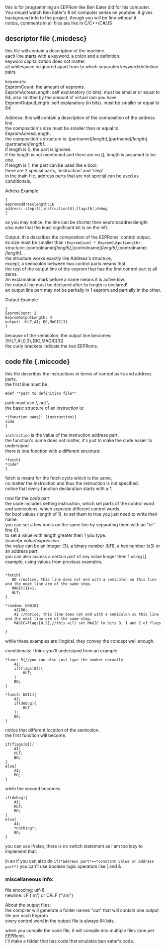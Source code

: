 this is for programming an EEPRom like Ben Eater did for his computer.<br>
You should watch Ben Eater's 8 bit computer series on youtube, it gives background info to the project, though you will be fine without it.<br>
notice, comments in all files are like in C/C++/C#/JS



## descriptor file {.micdesc}

this file will contain a description of the machine.<br>
each line starts with a keyword, a colon and a definition.<br>
keyword capitalization does not matter.<br>
all whitespace is ignored apart from \n which separates keyword:definition pairs.

keywords:<br>
EepromCount: the amount of eeproms.<br>
EepromAdressLength: self explanatory (in bits). must be smaller or equal to 64, also limitted by the amount of virtual ram you have<br>
EepromOutputLength: self explanatory (in bits). must be smaller or equal to 64

Address: this will contain a description of the composition of the address line.<br>
the composition's size must be smaller than or equal to EepromAdressLength.<br>
the composition's structure is: (partname)*[length]*,(partname)*[length]*,(partname)*[length]*...<br>
if length is 0, the part is ignored.<br>
if the length is not mentioned and there are no [], length is assumed to be one.<br>
if length is 1, the part can be used like a bool.<br>
there are 2 special parts, 'instruction' and 'step'.<br>
in the main file, address parts that are not special can be used as conditionals.

Adress Example<br>
```
{
eepromaddresslength:16
address: step[4],instruction[4],flags[6],debug
}
```
as you may notice, the line can be shorter then eepromaddresslength<br>
also note that the least significant bit is on the left.

Output: this describes the composition of the EEPRoms' control output.<br>
its size must be smaller than `(EepromCount * EepromOutputLength)`.<br>
structure: (controlname)*[length]*,(controlname)*[length]*,(controlname)*[length]*...<br>
the structure works exactly like Address's structure,<br>
except, a semicolon between two control parts means that<br>
the rest of the output line of the eeprom that has the first control part is all zeros.<br>
An exclamation mark before a name means it is active low.<br>
the output line must be declared after its length is declared!<br>
an output line part may not be partially in 1 eeprom and partially in the other.

Output Example
```
{
EepromCount: 2
EepromOutputLength: 4
output: !HLT,AI; BO,MAGIC[3]
}
```
because of the semicolon, the output line becomes:<br>
{!HLT,AI,0,0},{BO,MAGIC[3]}<br>
the curly brackets indicate the two EEPRoms.


## code file {.miccode}

this file describes the instructions in terms of control parts and address parts.<br>
the first line must be
```
#def "*path to definition file*"
```
path must use /, not \\<br>
the basic structure of an instruction is:
```
*(function name): (instruction){
code
}
```
`instruction` is the value of the instruction address part.<br>
the function's name does not matter, it's just to make the code easier to understand<br>
there is one function with a different structure:
```
*fetch{
*code*
}
```
fetch is meant for the fetch cycle which is the same,<br>
no matter the instruction and thus the instruction is not specified.<br>
notice that every function declaration starts with a *.

now for the *code* part<br>
the code includes setting instruction, which set parts of the control word and semicolons, which seperate different control words.<br>
for bool values (length of 1), to set them to true you just need to write their name.<br>
you can set a few bools on the same line by separating them with an "or" line (|).<br>
to set a value with length greater then 1 you type.<br>
(name)= *value/expression*.<br>
the value can be an integer (3), a binary number (b11), a hex number (x3) or an address part.<br>
you can also access a certain part of any value longer then 1 using []<br>
example, using values from previous examples.
```

*fetch{
   BO //notice, this line does not end with a semicolon so this line and the next line are of the same step.
   MAGIC[1]=1;
   HLT;
}

*random: b0010{
    AI|BO;
    AI //notice, this line does not end with a semicolon so this line and the next line are of the same step.
    MAGIC=flags[0,2];//this will set MAGIC to bits 0, 1 and 2 of flags

}
```
while these examples are illogical, they convey the concept well enough.

conditionals:
I think you'll understand from an example.
```
*func: 5{//you can also just type the number normally
    AI;
    if(flags[0]){
        HLT;
    }
    BO;
}

*func2: b0111{
    AI;
    if(debug){
        HLT
    };
    BO;
}
```
notice that different location of the semicolon.<br>
the first function will become.
```
if(flags[0]){
    AI;
    HLT;
    BO;
}
else{
    AI;
    BO;
}
```
while the second becomes.
```
if(debug){
    AI;
    HLT;
    BO;
}
else{
    AI;
    *nothing*;
    BO;
}
```
you can use if/else, there is no switch statement as I am too lazy to implement that.

in an if you can also do
`if(*address part*==*constant value or address part*)`
you can't use boolean logic operators like | and &


### miscellaneous info:
file encoding: utf-8<br>
newline: LF ('\n') or CRLF ("\r\n")

About the output files:<br>
the compiler will generate a folder names "out" that will contain one output file per each Eeprom<br>
every control word in the output file is always 64 bits.

when you compile the code file, it will compile into multiple files (one per EEPRom).<br>
I'll make a folder that has code that emulates ben eater's code.
